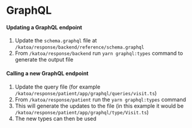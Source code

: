 # GraphQL


#### Updating a GraphQL endpoint 

1. Update the `schema.graphql` file at `/katoa/response/backend/reference/schema.graphql`
2. From `/katoa/response/backend` run `yarn graphql:types` command to generate the output file

#### Calling a new GraphQL endpoint 
1. Update the query file (for example `/katoa/response/patient/app/graphql/queries/visit.ts`)
2. From `/katoa/response/patient` run the `yarn graphql:types` command 
4. This will generate the updates to the file (in this example it would be `/katoa/response/patient/app/graphql/type/Visit.ts`) 
5. The new types can then be used



